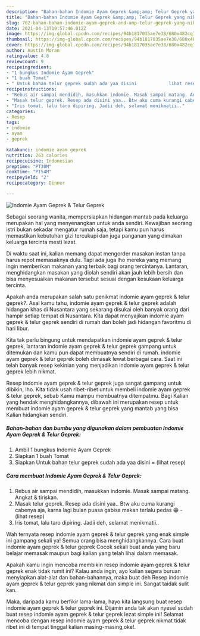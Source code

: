 ```yaml
---
description: "Bahan-bahan Indomie Ayam Geprek &amp;amp; Telur Geprek yang nikmat dan Mudah Dibuat"
title: "Bahan-bahan Indomie Ayam Geprek &amp;amp; Telur Geprek yang nikmat dan Mudah Dibuat"
slug: 702-bahan-bahan-indomie-ayam-geprek-and-amp-telur-geprek-yang-nikmat-dan-mudah-dibuat
date: 2021-04-13T19:57:46.012Z
image: https://img-global.cpcdn.com/recipes/94b1817035ae7e38/680x482cq70/indomie-ayam-geprek-telur-geprek-foto-resep-utama.jpg
thumbnail: https://img-global.cpcdn.com/recipes/94b1817035ae7e38/680x482cq70/indomie-ayam-geprek-telur-geprek-foto-resep-utama.jpg
cover: https://img-global.cpcdn.com/recipes/94b1817035ae7e38/680x482cq70/indomie-ayam-geprek-telur-geprek-foto-resep-utama.jpg
author: Austin Moran
ratingvalue: 4.8
reviewcount: 9
recipeingredient:
- "1 bungkus Indomie Ayam Geprek"
- "1 buah Tomat"
- " Untuk bahan telur geprek sudah ada yaa disini            lihat resep"
recipeinstructions:
- "Rebus air sampai mendidih, masukkan indomie. Masak sampai matang. Angkat &amp; tiriskan."
- "Masak telur geprek. Resep ada disini yaa.. Btw aku cuma kurangi cabenya aja, karna lagi bulan puasa gabisa makan terlalu pedas 😁           (lihat resep)"
- "Iris tomat, lalu taro dipiring. Jadii deh, selamat menikmatii.."
categories:
- Resep
tags:
- indomie
- ayam
- geprek

katakunci: indomie ayam geprek 
nutrition: 263 calories
recipecuisine: Indonesian
preptime: "PT30M"
cooktime: "PT54M"
recipeyield: "2"
recipecategory: Dinner

---
```



![Indomie Ayam Geprek &amp; Telur Geprek](https://img-global.cpcdn.com/recipes/94b1817035ae7e38/680x482cq70/indomie-ayam-geprek-telur-geprek-foto-resep-utama.jpg)

Sebagai seorang wanita, mempersiapkan hidangan mantab pada keluarga merupakan hal yang menyenangkan untuk anda sendiri. Kewajiban seorang istri bukan sekadar mengatur rumah saja, tetapi kamu pun harus memastikan kebutuhan gizi tercukupi dan juga panganan yang dimakan keluarga tercinta mesti lezat.

Di waktu  saat ini, kalian memang dapat mengorder masakan instan tanpa harus repot memasaknya dulu. Tapi ada juga lho mereka yang memang ingin memberikan makanan yang terbaik bagi orang tercintanya. Lantaran, menghidangkan masakan yang diolah sendiri akan jauh lebih bersih dan bisa menyesuaikan makanan tersebut sesuai dengan kesukaan keluarga tercinta. 



Apakah anda merupakan salah satu penikmat indomie ayam geprek &amp; telur geprek?. Asal kamu tahu, indomie ayam geprek &amp; telur geprek adalah hidangan khas di Nusantara yang sekarang disukai oleh banyak orang dari hampir setiap tempat di Nusantara. Kita dapat menyajikan indomie ayam geprek &amp; telur geprek sendiri di rumah dan boleh jadi hidangan favoritmu di hari libur.

Kita tak perlu bingung untuk mendapatkan indomie ayam geprek &amp; telur geprek, lantaran indomie ayam geprek &amp; telur geprek gampang untuk ditemukan dan kamu pun dapat membuatnya sendiri di rumah. indomie ayam geprek &amp; telur geprek boleh dimasak lewat berbagai cara. Saat ini telah banyak resep kekinian yang menjadikan indomie ayam geprek &amp; telur geprek lebih nikmat.

Resep indomie ayam geprek &amp; telur geprek juga sangat gampang untuk dibikin, lho. Kita tidak usah ribet-ribet untuk membeli indomie ayam geprek &amp; telur geprek, sebab Kamu mampu membuatnya ditempatmu. Bagi Kalian yang hendak menghidangkannya, dibawah ini merupakan resep untuk membuat indomie ayam geprek &amp; telur geprek yang mantab yang bisa Kalian hidangkan sendiri.

<!--inarticleads1-->

##### Bahan-bahan dan bumbu yang digunakan dalam pembuatan Indomie Ayam Geprek &amp; Telur Geprek:

1. Ambil 1 bungkus Indomie Ayam Geprek
1. Siapkan 1 buah Tomat
1. Siapkan  Untuk bahan telur geprek sudah ada yaa disini =           (lihat resep)




<!--inarticleads2-->

##### Cara membuat Indomie Ayam Geprek &amp; Telur Geprek:

1. Rebus air sampai mendidih, masukkan indomie. Masak sampai matang. Angkat &amp; tiriskan.
1. Masak telur geprek. Resep ada disini yaa.. Btw aku cuma kurangi cabenya aja, karna lagi bulan puasa gabisa makan terlalu pedas 😁 -           (lihat resep)
1. Iris tomat, lalu taro dipiring. Jadii deh, selamat menikmatii..




Wah ternyata resep indomie ayam geprek &amp; telur geprek yang enak simple ini gampang sekali ya! Semua orang bisa menghidangkannya. Cara buat indomie ayam geprek &amp; telur geprek Cocok sekali buat anda yang baru belajar memasak maupun bagi kalian yang telah lihai dalam memasak.

Apakah kamu ingin mencoba membikin resep indomie ayam geprek &amp; telur geprek enak tidak rumit ini? Kalau anda ingin, ayo kalian segera buruan menyiapkan alat-alat dan bahan-bahannya, maka buat deh Resep indomie ayam geprek &amp; telur geprek yang nikmat dan simple ini. Sangat taidak sulit kan. 

Maka, daripada kamu berfikir lama-lama, hayo kita langsung buat resep indomie ayam geprek &amp; telur geprek ini. Dijamin anda tak akan nyesel sudah buat resep indomie ayam geprek &amp; telur geprek lezat simple ini! Selamat mencoba dengan resep indomie ayam geprek &amp; telur geprek nikmat tidak ribet ini di tempat tinggal kalian masing-masing,oke!.

